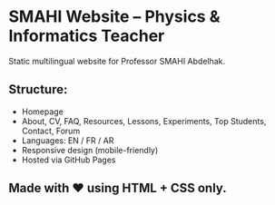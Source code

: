 # SMAHI Website – Physics & Informatics Teacher

Static multilingual website for Professor SMAHI Abdelhak.

## Structure:
- Homepage
- About, CV, FAQ, Resources, Lessons, Experiments, Top Students, Contact, Forum
- Languages: EN / FR / AR
- Responsive design (mobile-friendly)
- Hosted via GitHub Pages

## Made with ❤️ using HTML + CSS only.
